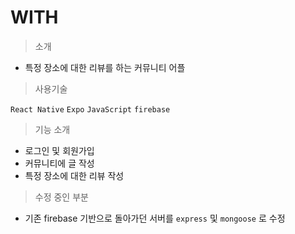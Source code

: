 # WITH

> 소개

- 특정 장소에 대한 리뷰를 하는 커뮤니티 어플

> 사용기술

`React Native` `Expo` `JavaScript` `firebase`

> 기능 소개

- 로그인 및 회원가입
- 커뮤니티에 글 작성
- 특정 장소에 대한 리뷰 작성

> 수정 중인 부분

- 기존 firebase 기반으로 돌아가던 서버를 `express` 및 `mongoose` 로 수정



